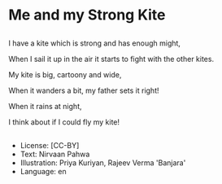 # Me and my Strong Kite

##
I have a kite which is strong and has enough might,

When I sail it up in the air it starts to fight with the other kites.

My kite is big, cartoony and wide,

When it wanders a bit, my father sets it right!

When it rains at night,

I think about if I could fly my kite!

##
* License: [CC-BY]
* Text: Nirvaan Pahwa
* Illustration: Priya Kuriyan, Rajeev Verma 'Banjara'
* Language: en
